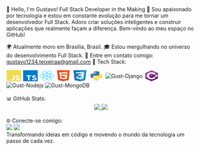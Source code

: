 👋 Hello, I'm Gustavo! Full Stack Developer in the Making 🚀
Sou apaixonado por tecnologia e estou em constante evolução para me tornar um desenvolvedor Full Stack. Adoro criar soluções inteligentes e construir aplicações que realmente façam a diferença. Bem-vindo ao meu espaço no GitHub!

🌍 Atualmente moro em Brasília, Brasil.
🎓 Estou mergulhando no universo do desenvolvimento Full Stack.
📧 Entre em contato comigo: gustavo1234.teixeiraa@gmail.com
🚀 Tech Stack:
<div style="display: inline_block"> <img align="center" alt="Gust-Js" height="30" width="40" src="https://raw.githubusercontent.com/devicons/devicon/master/icons/javascript/javascript-plain.svg"> <img align="center" alt="Gust-Ts" height="30" width="40" src="https://raw.githubusercontent.com/devicons/devicon/master/icons/typescript/typescript-plain.svg"> <img align="center" alt="Gust-React" height="30" width="40" src="https://raw.githubusercontent.com/devicons/devicon/master/icons/react/react-original.svg"> <img align="center" alt="Gust-HTML" height="30" width="40" src="https://raw.githubusercontent.com/devicons/devicon/master/icons/html5/html5-original.svg"> <img align="center" alt="Gust-CSS" height="30" width="40" src="https://raw.githubusercontent.com/devicons/devicon/master/icons/css3/css3-original.svg"> <img align="center" alt="Gust-Python" height="30" width="40" src="https://raw.githubusercontent.com/devicons/devicon/master/icons/python/python-original.svg"> <img align="center" alt="Gust-Django" height="30" width="40" src="https://cdn.jsdelivr.net/gh/devicons/devicon/icons/django/django-plain.svg"> <img align="center" alt="Gust-Csharp" height="30" width="40" src="https://raw.githubusercontent.com/devicons/devicon/master/icons/csharp/csharp-original.svg"> <img align="center" alt="Gust-Nodejs" height="30" width="40" src="https://cdn.jsdelivr.net/gh/devicons/devicon/icons/nodejs/nodejs-original.svg"> <img align="center" alt="Gust-MongoDB" height="30" width="40" src="https://cdn.jsdelivr.net/gh/devicons/devicon/icons/mongodb/mongodb-original.svg"> </div> <br/>
📊 GitHub Stats:
<div align="center"> <a href="https://github.com/GustavoTeixeiraDev"> <img height="180em" src="https://github-readme-stats.vercel.app/api?username=GustavoTeixeiraDev&show_icons=true&theme=radical&include_all_commits=true&count_private=true"/> <img height="180em" src="https://github-readme-stats.vercel.app/api/top-langs/?username=GustavoTeixeiraDev&layout=compact&langs_count=7&theme=radical"/> </a> </div> <br/>
🌐 Conecte-se comigo:
<div> <a href="mailto:gustavo1234.teixeiraa@gmail.com"><img src="https://img.shields.io/badge/Gmail-D14836?style=for-the-badge&logo=gmail&logoColor=white" target="_blank"></a> <a href="https://www.linkedin.com/in/gustavo-teixeira-dev/" target="_blank"><img src="https://img.shields.io/badge/LinkedIn-0077B5?style=for-the-badge&logo=linkedin&logoColor=white" target="_blank"></a> </div>
Transformando ideias em código e movendo o mundo da tecnologia um passo de cada vez.

